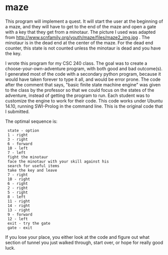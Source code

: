 # maze

This program will implement a quest. It will start the user at the beginning of
a maze, and they will have to get to the end of the maze and open a gate with a
key that they get from a minotaur. The picture I used was adapted from
http://www.scnfamily.org/youth/maze/files/maze2_img.jpg . 
The minotaur is in the dead end at the center of the maze. For the dead end
counter, this state is not counted unless the minotaur is dead and you have the
key.

I wrote this program for my CSC 240 class. The goal was to create a
choose-your-own-adventure program, with both good and bad outcome(s). I
generated most of the code with a secondary python program, because it would
have taken forever to type it all, and would be error prone. The code after
the comment that says, "basic finite state machine engine" was given to the
class by the professor so that we could focus on the states of the adventure,
instead of getting the program to run. Each student was to customize the engine
to work for their code. This code works under Ubuntu 14.10, running SWI-Prolog
in the command line. This is the original code that I submitted.

The optimal sequence is:
```
 state - option
 1 - right
 3 - right
 6 - forward
 10 - left
 7 - left
 fight the minotaur
 face the minotaur with your skill against his
 search for useful items
 take the key and leave
 7 - right
 10 - right
 6 - right
 2 - right
 5 - right
 8 - left
 11 - right
 14 - right
 13 - right
 9 - forward
 12 - left
 exit - try the gate
 gate - exit
```
If you lose your place, you either look at the code and figure out what section
of tunnel you just walked through, start over, or hope for really good luck.
